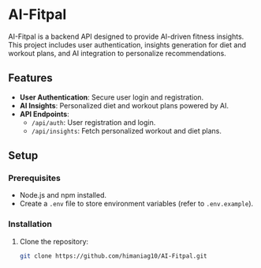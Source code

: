 # AI-Fitpal

AI-Fitpal is a backend API designed to provide AI-driven fitness insights. This project includes user authentication, insights generation for diet and workout plans, and AI integration to personalize recommendations.

## Features
- **User Authentication**: Secure user login and registration.
- **AI Insights**: Personalized diet and workout plans powered by AI.
- **API Endpoints**:
  - `/api/auth`: User registration and login.
  - `/api/insights`: Fetch personalized workout and diet plans.

## Setup

### Prerequisites
- Node.js and npm installed.
- Create a `.env` file to store environment variables (refer to `.env.example`).

### Installation

1. Clone the repository:
   ```bash
   git clone https://github.com/himaniag10/AI-Fitpal.git
